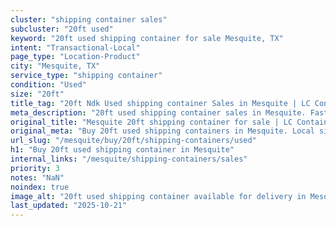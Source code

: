 ```yaml
---
cluster: "shipping container sales"
subcluster: "20ft used"
keyword: "20ft used shipping container for sale Mesquite, TX"
intent: "Transactional-Local"
page_type: "Location-Product"
city: "Mesquite, TX"
service_type: "shipping container"
condition: "Used"
size: "20ft"
title_tag: "20ft Ndk Used shipping container Sales in Mesquite | LC Container"
meta_description: "20ft used shipping container sales in Mesquite. Fast delivery, competitive pricing. Serving shipping containers area. Quote ID: DH7. Call (214) 524-4168 for your free quote today."
original_title: "Mesquite 20ft shipping container for sale | LC Container"
original_meta: "Buy 20ft used shipping containers in Mesquite. Local since 2003. New & used inventory. Fast delivery. Get your free quote — call (214) 524-4168 today."
url_slug: "/mesquite/buy/20ft/shipping-containers/used"
h1: "Buy 20ft used shipping container in Mesquite"
internal_links: "/mesquite/shipping-containers/sales"
priority: 3
notes: "NaN"
noindex: true
image_alt: "20ft used shipping container available for delivery in Mesquite"
last_updated: "2025-10-21"
---
```


<!-- TODO: Add unique city/inventory copy, images, and internal links here. -->
